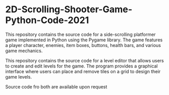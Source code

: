 # 2D-Scrolling-Shooter-Game-Python-Code-2021

This repository contains the source code for a side-scrolling platformer game implemented in Python using the Pygame library. The game features a player character, enemies, item boxes, buttons, health bars, and various game mechanics. 

This repository contains the source code for a level editor that allows users to create and edit levels for the game. The program provides a graphical interface where users can place and remove tiles on a grid to design their game levels.

Source code fro both are available upon request
